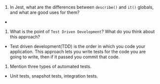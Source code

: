 1. In Jest, what are the differences between `describe()` and `it()` globals, and what are good uses for them?
- 
1. What is the point of `Test Driven Development`? What do you think about this approach?
- Test driven development(TDD) is the order in which you code your application. This approach lets you write tests
for the code you are going to write, then if it passed you commit that code.
1. Mention three types of automated tests.
- Unit tests, snapshot tests, integration tests.
